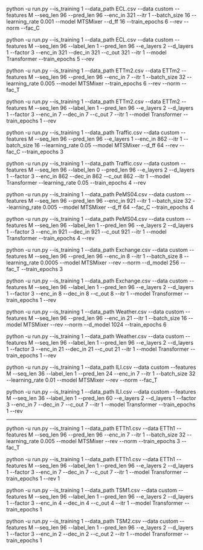 <!-- ECL -->

python -u run.py --is_training 1 --data_path ECL.csv --data custom --features M --seq_len 96 --pred_len 96 --enc_in 321 --itr 1 --batch_size 16 --learning_rate 0.001 --model MTSMixer --d_ff 16 --train_epochs 6 --rev --norm --fac_C

python -u run.py --is_training 1 --data_path ECL.csv --data custom --features M --seq_len 96 --label_len 1 --pred_len 96 --e_layers 2 --d_layers 1 --factor 3 --enc_in 321 --dec_in 321 --c_out 321 --itr 1 --model Transformer --train_epochs 5 --rev

<!-- ETTm2 -->

python -u run.py --is_training 1 --data_path ETTm2.csv --data ETTm2 --features M --seq_len 96 --pred_len 96 --enc_in 7 --itr 1 --batch_size 32 --learning_rate 0.005 --model MTSMixer --train_epochs 6 --rev --norm --fac_T

python -u run.py --is_training 1 --data_path ETTm2.csv --data ETTm2 --features M --seq_len 96 --label_len 1 --pred_len 96 --e_layers 2 --d_layers 1 --factor 3 --enc_in 7 --dec_in 7 --c_out 7 --itr 1 --model Transformer --train_epochs 1 --rev

<!-- Traffic -->

python -u run.py --is_training 1 --data_path Traffic.csv --data custom --features M --seq_len 96 --pred_len 96 --e_layers 1 --enc_in 862 --itr 1 --batch_size 16 --learning_rate 0.05 --model MTSMixer --d_ff 64 --rev --fac_C --train_epochs 3

python -u run.py --is_training 1 --data_path Traffic.csv --data custom --features M --seq_len 96 --label_len 0 --pred_len 96 --e_layers 2 --d_layers 1 --factor 3 --enc_in 862 --dec_in 862 --c_out 862 --itr 1 --model Transformer --learning_rate 0.05 --train_epochs 4 --rev

<!-- PeMS04 -->

python -u run.py --is_training 1 --data_path PeMS04.csv --data custom --features M --seq_len 96 --pred_len 96 --enc_in 921 --itr 1 --batch_size 32 --learning_rate 0.005 --model MTSMixer --d_ff 64 --fac_C --train_epochs 4

python -u run.py --is_training 1 --data_path PeMS04.csv --data custom --features M --seq_len 96 --label_len 1 --pred_len 96 --e_layers 2 --d_layers 1 --factor 3 --enc_in 921 --dec_in 921 --c_out 921 --itr 1 --model Transformer --train_epochs 4 --rev

<!-- Exchange -->

python -u run.py --is_training 1 --data_path Exchange.csv --data custom --features M --seq_len 96 --pred_len 96 --enc_in 8 --itr 1 --batch_size 8 --learning_rate 0.0005 --model MTSMixer --rev --norm --d_model 256 --fac_T --train_epochs 3

python -u run.py --is_training 1 --data_path Exchange.csv --data custom --features M --seq_len 96 --label_len 1 --pred_len 96 --e_layers 2 --d_layers 1 --factor 3 --enc_in 8 --dec_in 8 --c_out 8 --itr 1 --model Transformer --train_epochs 1 --rev

<!-- Weather -->

python -u run.py --is_training 1 --data_path Weather.csv --data custom --features M --seq_len 96 --pred_len 96 --enc_in 21 --itr 1 --batch_size 16 --model MTSMixer --rev --norm --d_model 1024 --train_epochs 6

python -u run.py --is_training 1 --data_path Weather.csv --data custom --features M --seq_len 96 --label_len 1 --pred_len 96 --e_layers 2 --d_layers 1 --factor 3 --enc_in 21 --dec_in 21 --c_out 21 --itr 1 --model Transformer --train_epochs 1 --rev

<!-- ILI -->

python -u run.py --is_training 1 --data_path ILI.csv --data custom --features M --seq_len 36 --label_len 1 --pred_len 24 --enc_in 7 --itr 1 --batch_size 32 --learning_rate 0.01 --model MTSMixer --rev --norm --fac_T

python -u run.py --is_training 1 --data_path ILI.csv --data custom --features M --seq_len 36 --label_len 1 --pred_len 60 --e_layers 2 --d_layers 1 --factor 3 --enc_in 7 --dec_in 7 --c_out 7 --itr 1 --model Transformer --train_epochs 1 --rev

---

<!-- ETTh1 -->

python -u run.py --is_training 1 --data_path ETTh1.csv --data ETTh1 --features M --seq_len 96 --pred_len 96 --enc_in 7 --itr 1 --batch_size 32 --learning_rate 0.005 --model MTSMixer --rev --norm --train_epochs 3 --fac_T

python -u run.py --is_training 1 --data_path ETTh1.csv --data ETTh1 --features M --seq_len 96 --label_len 1 --pred_len 96 --e_layers 2 --d_layers 1 --factor 3 --enc_in 7 --dec_in 7 --c_out 7 --itr 1 --model Transformer --train_epochs 1 --rev 1

<!-- TSM -->

python -u run.py --is_training 1 --data_path TSM1.csv --data custom --features M --seq_len 96 --label_len 1 --pred_len 96 --e_layers 2 --d_layers 1 --factor 3 --enc_in 4 --dec_in 4 --c_out 4 --itr 1 --model Transformer --train_epochs 1

python -u run.py --is_training 1 --data_path TSM2.csv --data custom --features M --seq_len 96 --label_len 1 --pred_len 96 --e_layers 2 --d_layers 1 --factor 3 --enc_in 2 --dec_in 2 --c_out 2 --itr 1 --model Transformer --train_epochs 1